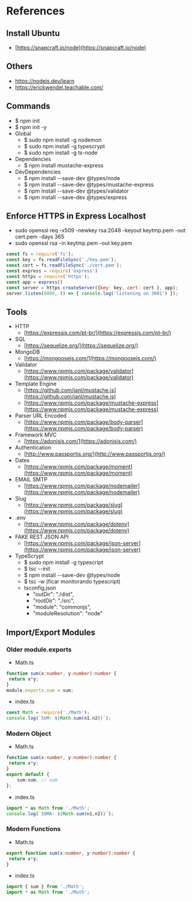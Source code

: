 # References

## Install Ubuntu 
- [https://snapcraft.io/node](https://snapcraft.io/node)

## Others
- https://nodejs.dev/learn
- https://erickwendel.teachable.com/

## Commands
- $ npm init
- $ npm init -y
- Global
   - $ sudo npm install -g nodemon
   - $ sudo npm install -g typescrypt 
   - $ sudo npm install -g ts-node
- Dependencies
   - $ npm install mustache-express
- DevDependencies
   - $ npm install --save-dev @types/node
   - $ npm install --save-dev @types/mustache-express
   - $ npm install --save-dev @types/validator
   - $ npm install --save-dev @types/express

## Enforce HTTPS in Express Localhost
- sudo openssl req -x509 -newkey rsa:2048 -keyout keytmp.pem -out cert.pem -days 365
- sudo openssl rsa -in keytmp.pem -out key.pem
```js
const fs = require('fs');
const key = fs.readFileSync('./key.pem');
const cert = fs.readFileSync('./cert.pem');
const express = require('express')
const https = require('https');
const app = express()
const server = https.createServer({key: key, cert: cert }, app);
server.listen(8080, () => { console.log('listening on 3001') });
```

## Tools
- HTTP
   - [https://expressjs.com/pt-br/](https://expressjs.com/pt-br/)
- SQL
   - [https://sequelize.org/](https://sequelize.org/)
- MongoDB
   - [https://mongoosejs.com/](https://mongoosejs.com/)
- Validator
   - [https://www.npmjs.com/package/validator](https://www.npmjs.com/package/validator)
- Template Engine
   - [https://github.com/janl/mustache.js](https://github.com/janl/mustache.js)
   - [https://www.npmjs.com/package/mustache-express](https://www.npmjs.com/package/mustache-express)
- Parser URL Encoded
   - [https://www.npmjs.com/package/body-parser](https://www.npmjs.com/package/body-parser)
- Framework MVC
   - [https://adonisjs.com/](https://adonisjs.com/)
- Authentication
   - [http://www.passportjs.org/](http://www.passportjs.org/)
- Dates
   - [https://www.npmjs.com/package/moment](https://www.npmjs.com/package/moment)
- EMAIL SMTP
   - [https://www.npmjs.com/package/nodemailer](https://www.npmjs.com/package/nodemailer)
- Slug
   - [https://www.npmjs.com/package/slug](https://www.npmjs.com/package/slug)
- .env
   - [https://www.npmjs.com/package/dotenv](https://www.npmjs.com/package/dotenv)
- FAKE REST JSON API
   - [https://www.npmjs.com/package/json-server](https://www.npmjs.com/package/json-server)
- TypeScrypt
   - $ sudo npm install -g typescript
   - $ tsc --init
   - $ npm install --save-dev @types/node
   - $ tsc -w (ficar monitorando typescript)
   - tsconfig.json 
      - "outDir": "./dist",                              
      - "rootDir": "./src", 
      - "module": "commonjs",
      - "moduleResolution": "node"


## Import/Export Modules

### Older module.exports
- Math.ts
```ts
function sum(x:number, y:number):number {
 return x*y;
}
module.exports.sum = sum;
```
- index.ts
```ts
const Math = require('./Math');
console.log(`SUM: ${Math.sum(n1,n2)}`);
```

### Modern Object
- Math.ts
```ts
function sum(x:number, y:number):number {
 return x*y;
}
export default {
	sum:sum, // sum
};
```
- index.ts
```ts
import * as Math from './Math';
console.log(`SOMA: ${Math.sum(n1,n2)}`);
```

### Modern Functions
- Math.ts
```ts
export function sum(x:number, y:number):number {
 return x*y;
}
```
- index.ts
```ts
import { sum } from './Math';
import * as Math from './Math';
```
